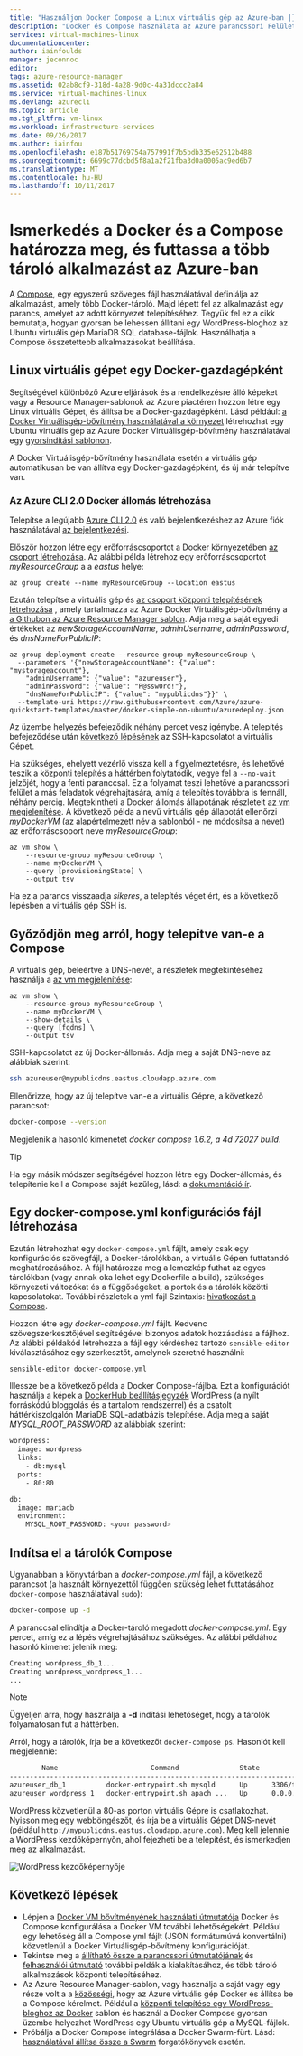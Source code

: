 ```yaml
---
title: "Használjon Docker Compose a Linux virtuális gép az Azure-ban |} Microsoft Docs"
description: "Docker és Compose használata az Azure parancssori Felülettel rendelkező Linux virtuális gépeken"
services: virtual-machines-linux
documentationcenter: 
author: iainfoulds
manager: jeconnoc
editor: 
tags: azure-resource-manager
ms.assetid: 02ab8cf9-318d-4a28-9d0c-4a31dccc2a84
ms.service: virtual-machines-linux
ms.devlang: azurecli
ms.topic: article
ms.tgt_pltfrm: vm-linux
ms.workload: infrastructure-services
ms.date: 09/26/2017
ms.author: iainfou
ms.openlocfilehash: e187b51769754a757991f7b5bdb335e62512b488
ms.sourcegitcommit: 6699c77dcbd5f8a1a2f21fba3d0a0005ac9ed6b7
ms.translationtype: MT
ms.contentlocale: hu-HU
ms.lasthandoff: 10/11/2017
---
```

# <a name="get-started-with-docker-and-compose-to-define-and-run-a-multi-container-application-in-azure"></a>Ismerkedés a Docker és a Compose határozza meg, és futtassa a több tároló alkalmazást az Azure-ban
A [Compose](http://github.com/docker/compose), egy egyszerű szöveges fájl használatával definiálja az alkalmazást, amely több Docker-tároló. Majd lépett fel az alkalmazást egy parancs, amelyet az adott környezet telepítéséhez. Tegyük fel ez a cikk bemutatja, hogyan gyorsan be lehessen állítani egy WordPress-bloghoz az Ubuntu virtuális gép MariaDB SQL database-fájlok. Használhatja a Compose összetettebb alkalmazásokat beállítása.


## <a name="set-up-a-linux-vm-as-a-docker-host"></a>Linux virtuális gépet egy Docker-gazdagépként
Segítségével különböző Azure eljárások és a rendelkezésre álló képeket vagy a Resource Manager-sablonok az Azure piactéren hozzon létre egy Linux virtuális Gépet, és állítsa be a Docker-gazdagépként. Lásd például: [a Docker Virtuálisgép-bővítmény használatával a környezet](dockerextension.md) létrehozhat egy Ubuntu virtuális gép az Azure Docker Virtuálisgép-bővítmény használatával egy [gyorsindítási sablonon](https://github.com/Azure/azure-quickstart-templates/tree/master/docker-simple-on-ubuntu). 

A Docker Virtuálisgép-bővítmény használata esetén a virtuális gép automatikusan be van állítva egy Docker-gazdagépként, és új már telepítve van.


### <a name="create-docker-host-with-azure-cli-20"></a>Az Azure CLI 2.0 Docker állomás létrehozása
Telepítse a legújabb [Azure CLI 2.0](/cli/azure/install-az-cli2) és való bejelentkezéshez az Azure fiók használatával [az bejelentkezési](/cli/azure/#login).

Először hozzon létre egy erőforráscsoportot a Docker környezetében [az csoport létrehozása](/cli/azure/group#create). Az alábbi példa létrehoz egy erőforráscsoportot *myResourceGroup* a a *eastus* helye:

```azurecli
az group create --name myResourceGroup --location eastus
```

Ezután telepítse a virtuális gép és [az csoport központi telepítésének létrehozása](/cli/azure/group/deployment#create) , amely tartalmazza az Azure Docker Virtuálisgép-bővítmény a [a Githubon az Azure Resource Manager sablon](https://github.com/Azure/azure-quickstart-templates/tree/master/docker-simple-on-ubuntu). Adja meg a saját egyedi értékeket az *newStorageAccountName*, *adminUsername*, *adminPassword*, és *dnsNameForPublicIP*:

```azurecli
az group deployment create --resource-group myResourceGroup \
  --parameters '{"newStorageAccountName": {"value": "mystorageaccount"},
    "adminUsername": {"value": "azureuser"},
    "adminPassword": {"value": "P@ssw0rd!"},
    "dnsNameForPublicIP": {"value": "mypublicdns"}}' \
  --template-uri https://raw.githubusercontent.com/Azure/azure-quickstart-templates/master/docker-simple-on-ubuntu/azuredeploy.json
```

Az üzembe helyezés befejeződik néhány percet vesz igénybe. A telepítés befejeződése után [következő lépésének](#verify-that-compose-is-installed) az SSH-kapcsolatot a virtuális Gépet. 

Ha szükséges, ehelyett vezérlő vissza kell a figyelmeztetésre, és lehetővé teszik a központi telepítés a háttérben folytatódik, vegye fel a `--no-wait` jelzőjét, hogy a fenti paranccsal. Ez a folyamat teszi lehetővé a parancssori felület a más feladatok végrehajtására, amíg a telepítés továbbra is fennáll, néhány percig. Megtekintheti a Docker állomás állapotának részleteit [az vm megjelenítése](/cli/azure/vm#show). A következő példa a nevű virtuális gép állapotát ellenőrzi *myDockerVM* (az alapértelmezett név a sablonból - ne módosítsa a nevet) az erőforráscsoport neve *myResourceGroup*:

```azurecli
az vm show \
    --resource-group myResourceGroup \
    --name myDockerVM \
    --query [provisioningState] \
    --output tsv
```

Ha ez a parancs visszaadja *sikeres*, a telepítés véget ért, és a következő lépésben a virtuális gép SSH is.


## <a name="verify-that-compose-is-installed"></a>Győződjön meg arról, hogy telepítve van-e a Compose
A virtuális gép, beleértve a DNS-nevét, a részletek megtekintéséhez használja a [az vm megjelenítése](/cli/azure/vm#show):

```azurecli
az vm show \
    --resource-group myResourceGroup \
    --name myDockerVM \
    --show-details \
    --query [fqdns] \
    --output tsv
```

SSH-kapcsolatot az új Docker-állomás. Adja meg a saját DNS-neve az alábbiak szerint:

```bash
ssh azureuser@mypublicdns.eastus.cloudapp.azure.com
```

Ellenőrizze, hogy az új telepítve van-e a virtuális Gépre, a következő parancsot:

```bash
docker-compose --version
```

Megjelenik a hasonló kimenetet *docker compose 1.6.2, a 4d 72027 build*.

> [!TIP]
> Ha egy másik módszer segítségével hozzon létre egy Docker-állomás, és telepítenie kell a Compose saját kezűleg, lásd: a [dokumentáció ír](https://github.com/docker/compose/blob/882dc673ce84b0b29cd59b6815cb93f74a6c4134/docs/install.md).


## <a name="create-a-docker-composeyml-configuration-file"></a>Egy docker-compose.yml konfigurációs fájl létrehozása
Ezután létrehozhat egy `docker-compose.yml` fájlt, amely csak egy konfigurációs szövegfájl, a Docker-tárolókban, a virtuális Gépen futtatandó meghatározásához. A fájl határozza meg a lemezkép futhat az egyes tárolókban (vagy annak oka lehet egy Dockerfile a build), szükséges környezeti változókat és a függőségeket, a portok és a tárolók közötti kapcsolatokat. További részletek a yml fájl Szintaxis: [hivatkozást a Compose](https://docs.docker.com/compose/compose-file/).

Hozzon létre egy *docker-compose.yml* fájlt. Kedvenc szövegszerkesztőjével segítségével bizonyos adatok hozzáadása a fájlhoz. Az alábbi példakód létrehozza a fájl egy kérdéshez tartozó `sensible-editor` kiválasztásához egy szerkesztőt, amelynek szeretné használni:

```bash
sensible-editor docker-compose.yml
```

Illessze be a következő példa a Docker Compose-fájlba. Ezt a konfigurációt használja a képek a [DockerHub beállításjegyzék](https://registry.hub.docker.com/_/wordpress/) WordPress (a nyílt forráskódú bloggolás és a tartalom rendszerrel) és a csatolt háttérkiszolgálón MariaDB SQL-adatbázis telepítése. Adja meg a saját *MYSQL_ROOT_PASSWORD* az alábbiak szerint:

```sh
wordpress:
  image: wordpress
  links:
    - db:mysql
  ports:
    - 80:80

db:
  image: mariadb
  environment:
    MYSQL_ROOT_PASSWORD: <your password>
```

## <a name="start-the-containers-with-compose"></a>Indítsa el a tárolók Compose
Ugyanabban a könyvtárban a *docker-compose.yml* fájl, a következő parancsot (a használt környezettől függően szükség lehet futtatásához `docker-compose` használatával `sudo`):

```bash
docker-compose up -d
```

A paranccsal elindítja a Docker-tároló megadott *docker-compose.yml*. Egy percet, amíg ez a lépés végrehajtásához szükséges. Az alábbi példához hasonló kimenet jelenik meg:

```bash
Creating wordpress_db_1...
Creating wordpress_wordpress_1...
...
```

> [!NOTE]
> Ügyeljen arra, hogy használja a **-d** indítási lehetőséget, hogy a tárolók folyamatosan fut a háttérben.


Arról, hogy a tárolók, írja be a következőt `docker-compose ps`. Hasonlót kell megjelennie:

```bash
        Name                       Command               State         Ports
-----------------------------------------------------------------------------------
azureuser_db_1          docker-entrypoint.sh mysqld      Up      3306/tcp
azureuser_wordpress_1   docker-entrypoint.sh apach ...   Up      0.0.0.0:80->80/tcp
```

WordPress közvetlenül a 80-as porton virtuális Gépre is csatlakozhat. Nyisson meg egy webböngészőt, és írja be a virtuális Gépet DNS-nevét (például `http://mypublicdns.eastus.cloudapp.azure.com`). Meg kell jelennie a WordPress kezdőképernyőn, ahol fejezheti be a telepítést, és ismerkedjen meg az alkalmazást.

![WordPress kezdőképernyője][wordpress_start]

## <a name="next-steps"></a>Következő lépések
* Lépjen a [Docker VM bővítményének használati útmutatója](https://github.com/Azure/azure-docker-extension/blob/master/README.md) Docker és Compose konfigurálása a Docker VM további lehetőségekért. Például egy lehetőség áll a Compose yml fájlt (JSON formátumúvá konvertálni) közvetlenül a Docker Virtuálisgép-bővítmény konfigurációját.
* Tekintse meg a [állítható össze a parancssori útmutatójának](http://docs.docker.com/compose/reference/) és [felhasználói útmutató](http://docs.docker.com/compose/) további példák a kialakításához, és több tároló alkalmazások központi telepítéséhez.
* Az Azure Resource Manager-sablon, vagy használja a saját vagy egy része volt a a [közösségi](https://azure.microsoft.com/documentation/templates/), hogy az Azure virtuális gép Docker és állítsa be a Compose kérelmet. Például a [központi telepítése egy WordPress-bloghoz az Docker](https://github.com/Azure/azure-quickstart-templates/tree/master/docker-wordpress-mysql) sablon és használ a Docker Compose gyorsan üzembe helyezhet WordPress egy Ubuntu virtuális gép a MySQL-fájlok.
* Próbálja a Docker Compose integrálása a Docker Swarm-fürt. Lásd: [használatával állítsa össze a Swarm](https://docs.docker.com/compose/swarm/) forgatókönyvek esetén.

<!--Image references-->

[wordpress_start]: media/docker-compose-quickstart/WordPress.png
